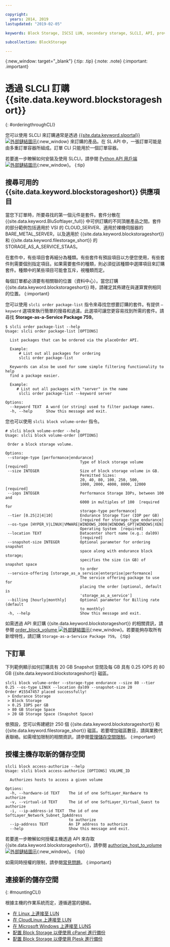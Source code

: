 ```yaml
---

copyright:
  years: 2014, 2019
lastupdated: "2019-02-05"

keywords: Block Storage, ISCSI LUN, secondary storage, SLCLI, API, provisioning

subcollection: BlockStorage

---
```

{:new_window: target="_blank"}
{:tip: .tip}
{:note: .note}
{:important: .important}

# 透過 SLCLI 訂購 {{site.data.keyword.blockstorageshort}}
{: #orderingthroughCLI}

您可以使用 SLCLI 來訂購通常是透過 [{{site.data.keyword.slportal}} ![外部鏈結圖示](../../icons/launch-glyph.svg "外部鏈結圖示")](https://control.softlayer.com/){:new_window} 來訂購的產品。在 SL API 中，一張訂單可能是由多重訂單容器所組成。訂單 CLI 只能用於一個訂單容器。

若要進一步瞭解如何安裝及使用 SLCLI，請參閱 [Python API 用戶端 ![外部鏈結圖示](../../icons/launch-glyph.svg "外部鏈結圖示")](https://softlayer-python.readthedocs.io/en/latest/cli.html){:new_window}。
{:tip}

## 搜尋可用的 {{site.data.keyword.blockstorageshort}} 供應項目

當您下訂單時，所要尋找的第一個元件是套件。套件分散在 {{site.data.keyword.BluSoftlayer_full}} 中可供訂購的不同頂層產品之間。套件的部分範例包括適用於 VSI 的 CLOUD_SERVER、適用於裸機伺服器的 BARE_METAL_SERVER，以及適用於 {{site.data.keyword.blockstorageshort}} 和 {{site.data.keyword.filestorage_short}} 的 STORAGE_AS_A_SERVICE_STAAS。

在套件中，有些項目會再細分為種類。有些套件有預設項目以方便您使用，有些套件則需要個別指定項目。如果需要套件的種類，則必須從該種類中選擇項目來訂購套件。種類中的某些項目可能會互斥，視種類而定。

每個訂單都必須要有相關聯的位置（資料中心）。當您訂購 {{site.data.keyword.blockstorageshort}} 時，請確定其佈建在與運算實例相同的位置。
{:important}

您可以使用 `slcli order package-list` 指令來尋找您想要訂購的套件。有提供 `–keyword` 選項來執行簡單的搜尋和過濾。此選項可讓您更容易找到所需的套件。請尋找 **Storage-as-a-Service Package 759**。

```
$ slcli order package-list --help
Usage: slcli order package-list [OPTIONS]

  List packages that can be ordered via the placeOrder API.

  Example:
      # List out all packages for ordering
      slcli order package-list

  Keywords can also be used for some simple filtering functionality to help
  find a package easier.

  Example:
     # List out all packages with "server" in the name
      slcli order package-list --keyword server

Options:
  --keyword TEXT  A word (or string) used to filter package names.
  -h, --help      Show this message and exit.
```

您也可以使用 `slcli block volume-order` 指令。

```
# slcli block volume-order --help
Usage: slcli block volume-order [OPTIONS]

 Order a block storage volume.

Options:
 --storage-type [performance|endurance]
                                 Type of block storage volume  [required]
 --size INTEGER                  Size of block storage volume in GB.
                                 Permitted Sizes:
                                 20, 40, 80, 100, 250, 500,
                                 1000, 2000, 4000, 8000, 12000  [required]
 --iops INTEGER                  Performance Storage IOPs, between 100 and
                                 6000 in multiples of 100  [required for
                                 storage-type performance]
 --tier [0.25|2|4|10]            Endurance Storage Tier (IOP per GB)
                                 [required for storage-type endurance]
 --os-type [HYPER_V|LINUX|VMWARE|WINDOWS_2008|WINDOWS_GPT|WINDOWS|XEN]
                                 Operating System  [required]
 --location TEXT                 Datacenter short name (e.g.: dal09)
                                 [required]
 --snapshot-size INTEGER         Optional parameter for ordering snapshot
                                 space along with endurance block storage;
                                 specifies the size (in GB) of snapshot space
                                 to order
 --service-offering [storage_as_a_service|enterprise|performance]
                                 The service offering package to use for
                                 placing the order [optional, default is
                                 'storage_as_a_service']
 --billing [hourly|monthly]      Optional parameter for Billing rate (default
                                 to monthly)
 -h, --help                      Show this message and exit.
```

如需透過 API 來訂購 {{site.data.keyword.blockstorageshort}} 的相關資訊，請參閱 [order_block_volume ![外部鏈結圖示](../../icons/launch-glyph.svg "外部鏈結圖示")](https://softlayer-python.readthedocs.io/en/latest/api/managers/block.html#SoftLayer.managers.block.BlockStorageManager.order_block_volume){:new_window}。若要能夠存取所有新增特性，請訂購 `Storage-as-a-Service Package 759`。
{:tip}


## 下訂單

下列範例顯示如何訂購具有 20 GB Snapshot 空間及每 GB 具有 0.25 IOPS 的 80 GB {{site.data.keyword.blockstorageshort}} 磁區。

```
slcli block volume-order --storage-type endurance --size 80 --tier 0.25 --os-type LINUX --location dal09 --snapshot-size 20
Order #15547457 placed successfully!
 > Endurance Storage
 > Block Storage
 > 0.25 IOPS per GB
 > 80 GB Storage Space
 > 20 GB Storage Space (Snapshot Space)
```

依預設，您可以佈建總計 250 個 {{site.data.keyword.blockstorageshort}} 和 {{site.data.keyword.filestorage_short}} 磁區。若要增加磁區數目，請與業務代表聯絡。如需增加限制的相關資訊，請參閱[管理儲存空間限制](/docs/infrastructure/BlockStorage?topic=BlockStorage-managingstoragelimits)。
{:important}

## 授權主機存取新的儲存空間

```
slcli block access-authorize --help
Usage: slcli block access-authorize [OPTIONS] VOLUME_ID

  Authorizes hosts to access a given volume

Options:
  -h, --hardware-id TEXT    The id of one SoftLayer_Hardware to authorize
  -v, --virtual-id TEXT     The id of one SoftLayer_Virtual_Guest to authorize
  -i, --ip-address-id TEXT  The id of one SoftLayer_Network_Subnet_IpAddress
                            to authorize
  --ip-address TEXT         An IP address to authorize
  --help                    Show this message and exit.
```

若要進一步瞭解如何授權主機透過 API 來存取 {{site.data.keyword.blockstorageshort}}，請參閱 [authorize_host_to_volume ![外部鏈結圖示](../../icons/launch-glyph.svg "外部鏈結圖示")](https://softlayer-python.readthedocs.io/en/latest/api/managers/block.html#SoftLayer.managers.block.BlockStorageManager.authorize_host_to_volume){:new_window}。
{:tip}

如需同時授權的限制，請參閱[常見問題](/docs/infrastructure/BlockStorage?topic=BlockStorage-faqs)。
{:important}

## 連接新的儲存空間
{: #mountingCLI}

根據主機的作業系統而定，遵循適當的鏈結。
- [在 Linux 上連接至 LUN](/docs/infrastructure/BlockStorage?topic=BlockStorage-mountingLinux)
- [在 CloudLinux 上連接至 LUN](/docs/infrastructure/BlockStorage?topic=BlockStorage-mountingCloudLinux)
- [在 Microsoft Windows 上連接至 LUNS](/docs/infrastructure/BlockStorage?topic=BlockStorage-mountingWindows)
- [配置 Block Storage 以便使用 cPanel 進行備份](/docs/infrastructure/BlockStorage?topic=BlockStorage-cPanelBackups)
- [配置 Block Storage 以便使用 Plesk 進行備份](/docs/infrastructure/BlockStorage?topic=BlockStorage-PleskBackups)

